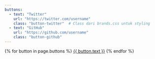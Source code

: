 ```yaml
---
buttons:
  - text: "Twitter"
    url: "https://twitter.com/username"
    class: "button-twitter"  # Class dari brands.css untuk styling
  - text: "GitHub"
    url: "https://github.com/username"
    class: "button-github"
---
```


<!-- Konten HTML lainnya tetap -->

<div class="button-stack" role="navigation">
  {% for button in page.buttons %}
    <a href="{{ button.url }}" class="button {{ button.class }}">{{ button.text }}</a>
  {% endfor %}
</div>